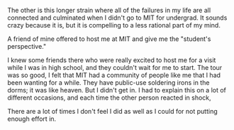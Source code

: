 The other is this longer strain where all of the failures in my life are all connected and culminated when I didn't go to MIT for undergrad. It sounds crazy because it is, but it is compelling to a less rational part of my mind. 

A friend of mine offered to host me at MIT and give me the "student's perspective."

I knew some friends there who were really excited to host me for a visit while I was in high school, and they couldn't wait for me to start. The tour was so good, I felt that MIT had a community of people like me that I had been wanting for a while. They have public-use soldering irons in the dorms; it was like heaven. But I didn't get in. I had to explain this on a lot of different occasions, and each time the other person reacted in shock, 

There are a lot of times I don't feel I did as well as I could for not putting enough effort in.
